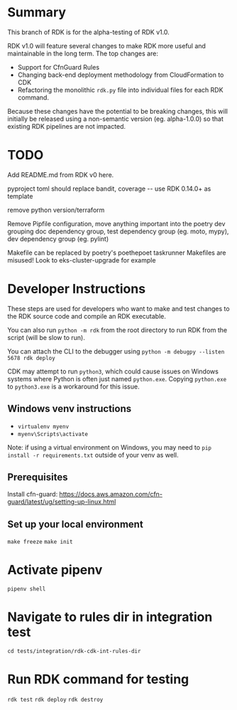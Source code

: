 # Summary

This branch of RDK is for the alpha-testing of RDK v1.0.

RDK v1.0 will feature several changes to make RDK more useful and maintainable in the long term. The top changes are:
- Support for CfnGuard Rules
- Changing back-end deployment methodology from CloudFormation to CDK
- Refactoring the monolithic `rdk.py` file into individual files for each RDK command.

Because these changes have the potential to be breaking changes, this will initially be released using a non-semantic version (eg. alpha-1.0.0) so that existing RDK pipelines are not impacted.

# TODO

Add README.md from RDK v0 here.

pyproject toml should replace bandit, coverage -- use RDK 0.14.0+ as template

remove python version/terraform

Remove Pipfile configuration, move anything important into the poetry dev grouping
    doc dependency group, test dependency group (eg. moto, mypy), dev dependency group (eg. pylint)
    
Makefile can be replaced by poetry's poethepoet taskrunner 
    Makefiles are misused!
    Look to eks-cluster-upgrade for example


# Developer Instructions

These steps are used for developers who want to make and test changes to the RDK source code and compile an RDK executable.

You can also run `python -m rdk` from the root directory to run RDK from the script (will be slow to run).

You can attach the CLI to the debugger using `python -m debugpy --listen 5678 rdk deploy`

CDK may attempt to run `python3`, which could cause issues on Windows systems where Python is often just named `python.exe`. Copying `python.exe` to `python3.exe` is a workaround for this issue.

## Windows venv instructions
- `virtualenv myenv`
- `myenv\Scripts\activate`

Note: if using a virtual environment on Windows, you may need to `pip install -r requirements.txt` outside of your venv as well.

## Prerequisites

Install cfn-guard: https://docs.aws.amazon.com/cfn-guard/latest/ug/setting-up-linux.html

## Set up your local environment
`make freeze`
`make init`

# Activate pipenv
`pipenv shell`

# Navigate to rules dir in integration test
`cd tests/integration/rdk-cdk-int-rules-dir`

# Run RDK command for testing
`rdk test`
`rdk deploy`
`rdk destroy`
